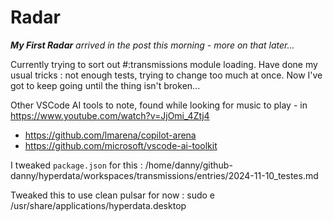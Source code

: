 # Radar

*__My First Radar__ arrived in the post this morning - more on that later...*

Currently trying to sort out #:transmissions module loading. Have done my usual tricks : not enough tests, trying to change too much at once. Now I've got to keep going until the thing isn't broken...

Other VSCode AI tools to note, found while looking for music to play - in https://www.youtube.com/watch?v=JjOmi_4Ztj4

* https://github.com/lmarena/copilot-arena
* https://github.com/microsoft/vscode-ai-toolkit

I tweaked `package.json` for this :
/home/danny/github-danny/hyperdata/workspaces/transmissions/entries/2024-11-10_testes.md

Tweaked this to use clean pulsar for now :
sudo e /usr/share/applications/hyperdata.desktop
